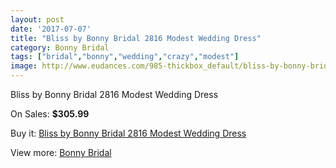 ```yaml
---
layout: post
date: '2017-07-07'
title: "Bliss by Bonny Bridal 2816 Modest Wedding Dress"
category: Bonny Bridal
tags: ["bridal","bonny","wedding","crazy","modest"]
image: http://www.eudances.com/985-thickbox_default/bliss-by-bonny-bridal-2816-modest-wedding-dress.jpg
---
```

Bliss by Bonny Bridal 2816 Modest Wedding Dress

On Sales: **$305.99**
<a href="https://www.eudances.com/en/bonny-bridal/351-bliss-by-bonny-bridal-2816-modest-wedding-dress.html"><amp-img layout="responsive" width="600" height="600" src="//www.eudances.com/985-thickbox_default/bliss-by-bonny-bridal-2816-modest-wedding-dress.jpg" alt="Bliss by Bonny Bridal 2816 Modest Wedding Dress 0" /></a>
<a href="https://www.eudances.com/en/bonny-bridal/351-bliss-by-bonny-bridal-2816-modest-wedding-dress.html"><amp-img layout="responsive" width="600" height="600" src="//www.eudances.com/986-thickbox_default/bliss-by-bonny-bridal-2816-modest-wedding-dress.jpg" alt="Bliss by Bonny Bridal 2816 Modest Wedding Dress 1" /></a>

Buy it: [Bliss by Bonny Bridal 2816 Modest Wedding Dress](https://www.eudances.com/en/bonny-bridal/351-bliss-by-bonny-bridal-2816-modest-wedding-dress.html "Bliss by Bonny Bridal 2816 Modest Wedding Dress")

View more: [Bonny Bridal](https://www.eudances.com/en/3-bonny-bridal "Bonny Bridal")